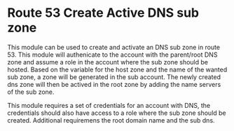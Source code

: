 # Route 53 Create Active DNS sub zone
This module can be used to create and activate an DNS sub zone in route 53.
This module will authenicate to the account with the parent/root DNS zone and assume a role in the account where the sub zone should be hosted.
Based on the variable for the host zone and the name of the wanted sub zone, a zone will be generated in the sub account.
The newly created dns zone will then be actived in the root zone by adding the name servers of the sub zone.

This module requires a set of credentials for an account with DNS, the credentials should also have access to a role where the sub zone should be created. Additional requiremens the root domain name and the sub dns.